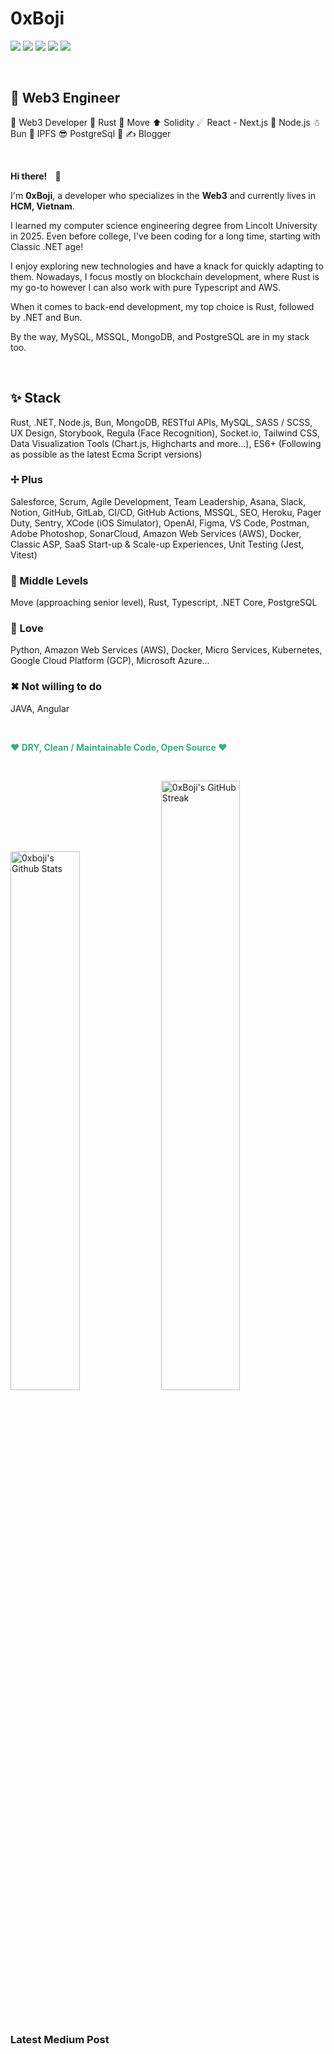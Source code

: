 <h1>0xBoji</h1>
<p>
    <a href="https://github.com/0xboji" target="_blank"><img src="https://img.shields.io/badge/-Github-000?style=flat-square&logo=Github&logoColor=white"/></a>
    <a href="https://www.linkedin.com/in/alexandros-de-ares/" target="_blank"><img src="https://img.shields.io/badge/-LinkedIn-blue?style=flat-square&logo=Linkedin&logoColor=white"/></a>
    <a href="https://0xboji.medium.com/" target="_blank"><img src="https://img.shields.io/badge/-Medium-66cdaa?style=flat-square&logo=Medium&logoColor=white"/></a>
    <a href="https://twitter.com/0xboji" target="_blank"><img src="https://img.shields.io/badge/-Twitter-1ca0f1?style=flat-square&labelColor=1ca0f1&logo=twitter&logoColor=white"/></a>
    <a href="mailto:me@0xboji.com" target="_blank"><img src="https://img.shields.io/badge/-Gmail-c14438?style=flat-square&logo=Gmail&logoColor=white"/></a>
</p>

<p>&nbsp;</p>

<h2><strong>👾 Web3 Engineer</strong></h2>
<p>📢 Web3 Developer 🦀 Rust 👾 Move ⬆️ Solidity ☄ React - Next.js 🌟 Node.js ☃ Bun 🌸 IPFS 😎 PostgreSql 🐧  ✍ Blogger</p>

<p>&nbsp;</p>

<p><strong>Hi there! <span style="margin:0 10px;">👋</span></strong></p>
    
<p>I'm <strong>0xBoji</strong>, a developer who specializes in the <strong>Web3</strong> and currently lives in <strong>HCM, Vietnam</strong>.</p>

<p>I learned my computer science engineering degree from Lincolt University in 2025. Even before college, I've been coding for a long time, starting with Classic .NET age!</p>

<p>I enjoy exploring new technologies and have a knack for quickly adapting to them. Nowadays, I focus mostly on blockchain development, where Rust is my go-to however I can also work with pure Typescript and AWS.</p>

<p>When it comes to back-end development, my top choice is Rust, followed by .NET and Bun. </p>

<p>By the way, MySQL, MSSQL, MongoDB, and PostgreSQL are in my stack too.</p>

<p>&nbsp;</p>

<h2>✨ Stack</h2>
<p>Rust, .NET, Node.js, Bun, MongoDB, RESTful APIs, MySQL, SASS / SCSS, UX Design, Storybook, Regula (Face Recognition), Socket.io, Tailwind CSS, Data Visualization Tools (Chart.js, Highcharts and more...), ES6+ (Following as possible as the latest Ecma Script versions)</p>

<h3>✢ Plus</h3>
<p>Salesforce, Scrum, Agile Development, Team Leadership, Asana, Slack, Notion, GitHub, GitLab, CI/CD, GitHub Actions, MSSQL, SEO, Heroku, Pager Duty, Sentry, XCode (iOS Simulator), OpenAI, Figma, VS Code, Postman, Adobe Photoshop, SonarCloud, Amazon Web Services (AWS), Docker, Classic ASP, SaaS Start-up & Scale-up Experiences, Unit Testing (Jest, Vitest)</p>

<h3>🌟 Middle Levels</h3>
<p>Move (approaching senior level), Rust, Typescript, .NET Core, PostgreSQL</p>

<h3>💓 Love</h3>
<p>Python, Amazon Web Services (AWS), Docker, Micro Services, Kubernetes, Google Cloud Platform (GCP), Microsoft Azure...</p>

<h3>✖ Not willing to do</h3>
<p>JAVA, Angular</p>

<p>&nbsp;</p>

<p style="color: #39ae86;"><strong>❤ DRY, Clean / Maintainable Code, Open Source ❤</strong></p>

<p>&nbsp;</p>

<div>
    <img alt="0xboji's Github Stats" width="47%" src="https://github-readme-stats.vercel.app/api?username=0xboji&show_icons=true&theme=dracula&count_private=true&hide_border=true">
    <img alt="0xBoji's GitHub Streak" width="50%" src="https://github-readme-streak-stats.herokuapp.com/?user=0xboji&theme=dracula&hide_border=true">
</div>


<p>&nbsp;</p>

<h3>Latest Medium Post</h3>
